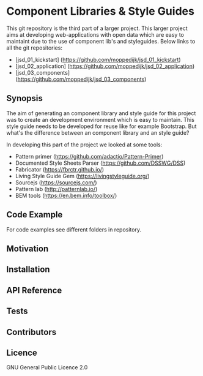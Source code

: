 # Component Libraries & Style Guides

This git repository is the third part of a larger project.
This larger project aims at developing web-applications with open data which are easy to maintaint due to the use of component lib's and styleguides. Below links to all the git repositories:
- [jsd_01_kickstart] (https://github.com/moppedijk/jsd_01_kickstart)
- [jsd_02_application] (https://github.com/moppedijk/jsd_02_application)
- [jsd_03_components] (https://github.com/moppedijk/jsd_03_components)

## Synopsis

The aim of generating an component library and style guide for this project was to create an development environment which is easy to maintain. This style guide needs to be developed for reuse like for example Bootstrap. But what's the difference between an component library and an style guide?

In developing this part of the project we looked at some tools:
- Pattern primer (https://github.com/adactio/Pattern-Primer)
- Documented Style Sheets Parser (https://github.com/DSSWG/DSS)
- Fabricator (https://fbrctr.github.io/)
- Living Style Guide Gem (https://livingstyleguide.org/)
- Sourcejs (https://sourcejs.com/)
- Pattern lab (http://patternlab.io/)
- BEM tools (https://en.bem.info/toolbox/)

## Code Example

For code examples see different folders in repository.

## Motivation



## Installation

## API Reference

## Tests

## Contributors

## Licence
GNU General Public Licence 2.0
